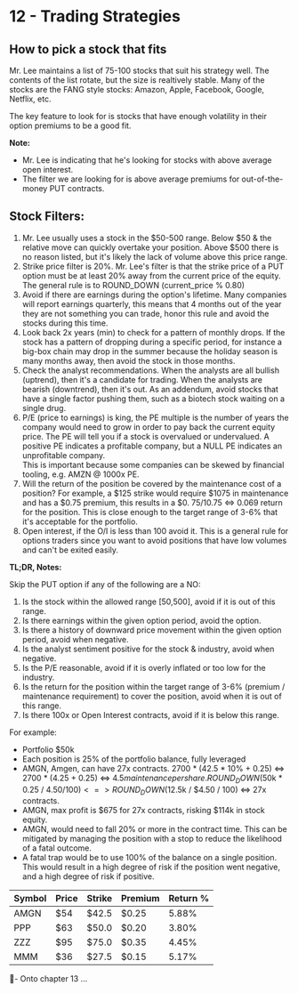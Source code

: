 # 12 - Trading Strategies

## How to pick a stock that fits

Mr. Lee maintains a list of 75-100 stocks that suit his strategy well. The contents of the list rotate, but the size is realtively stable.
Many of the stocks are the FANG style stocks: Amazon, Apple, Facebook, Google, Netflix, etc.

The key feature to look for is stocks that have enough volatility in their option premiums to be a good fit.

**Note:**

- Mr. Lee is indicating that he's looking for stocks with above average open interest.
- The filter we are looking for is above average premiums for out-of-the-money PUT contracts.

## Stock Filters:

1. Mr. Lee usually uses a stock in the $50-500 range. Below $50 & the relative move can quickly overtake your position. Above $500 there is no reason listed, but it's likely the lack of volume
   above this price range.
2. Strike price filter is 20%. Mr. Lee's filter is that the strike price of a PUT option must be at least 20% away from the current price of the equity. The general rule is to ROUND_DOWN
   (current_price % 0.80)
3. Avoid if there are earnings during the option's lifetime. Many companies will report earnings quarterly, this means that 4 months out of the year they are not something you can trade, honor
   this rule and avoid the stocks during this time.
4. Look back 2x years (min) to check for a pattern of monthly drops. If the stock has a pattern of dropping during a specific period, for instance a big-box chain may drop in the summer because the
   holiday season is many months away, then avoid the stock in those months.
5. Check the analyst recommendations. When the analysts are all bullish (uptrend), then it's a candidate for trading. When the analysts are bearish (downtrend), then it's out. As an addendum,
   avoid stocks that have a single factor pushing them, such as a biotech stock waiting on a single drug.
6. P/E (price to earnings) is king, the PE multiple is the number of years the company would need to grow in order to pay back the current equity price. The PE will tell you if a stock is
   overvalued or undervalued. A positive PE indicates a profitable company, but a NULL PE indicates an unprofitable company.  
   This is important because some companies can be skewed by financial tooling, e.g. AMZN @ 1000x PE.
7. Will the return of the position be covered by the maintenance cost of a position? For example, a $125 strike would require $1075 in maintenance and has a $0.75 premium, this results in a $0.
   75/10.75 <=> 0.069 return for the position. This is close enough to the target range of 3-6% that it's acceptable for the portfolio.
8. Open interest, if the O/I is less than 100 avoid it. This is a general rule for options traders since you want to avoid positions that have low volumes and can't be exited easily.

**TL;DR, Notes:**

Skip the PUT option if any of the following are a NO:

1. Is the stock within the allowed range [50,500], avoid if it is out of this range.
2. Is there earnings within the given option period, avoid the option.
3. Is there a history of downward price movement within the given option period, avoid when negative.
4. Is the analyst sentiment positive for the stock & industry, avoid when negative.
5. Is the P/E reasonable, avoid if it is overly inflated or too low for the industry.
6. Is the return for the position within the target range of 3-6% (premium / maintenance requirement) to cover the position, avoid when it is out of this range.
7. Is there 100x or Open Interest contracts, avoid if it is below this range.

For example:
- Portfolio $50k
- Each position is 25% of the portfolio balance, fully leveraged
- AMGN, Amgen, can have 27x contracts. 2700 * (42.5 * 10% + 0.25) <=> 2700 * (4.25 + 0.25) <=> $4.5 maintenance per share. ROUND_DOWN($50k * 0.25 / $4.50 / 100) <=> ROUND_DOWN($12.5k / $4.50 / 100)
  <=> 27x contracts.
- AMGN, max profit is $675 for 27x contracts, risking $114k in stock equity.
- AMGN, would need to fall 20% or more in the contract time.  This can be mitigated by managing the position with a stop to reduce the likelihood of a fatal outcome.
- A fatal trap would be to use 100% of the balance on a single position. This would result in a high degree of risk if the position went negative, and a high degree of risk if positive.

| Symbol | Price | Strike | Premium | Return % |
|--------|-------|--------|---------|----------|
| AMGN   | $54   | $42.5  | $0.25   | 5.88%    |
| PPP    | $63   | $50.0  | $0.20   | 3.80%    |
| ZZZ    | $95   | $75.0  | $0.35   | 4.45%    |
| MMM    | $36   | $27.5  | $0.15   | 5.17%    |

🤞- Onto chapter 13 ...
